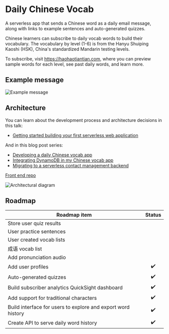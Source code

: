 # Daily Chinese Vocab

A serverless app that sends a Chinese word as a daily email message, along with links to example sentences and auto-generated quizzes.

Chinese learners can subscribe to daily vocab words to build their vocabulary. The vocabulary by level (1-6) is from the Hanyu Shuiping Kaoshi (HSK), China's standardized Mandarin testing levels.

To subscribe, visit https://haohaotiantian.com, where you can preview sample words for each level, see past daily words, and learn more.

## Example message

![Example message](https://hhtt-static.s3.amazonaws.com/email-screenshot-wide.png)

## Architecture

You can learn about the development process and architecture decisions in this talk:
- [Getting started building your first serverless web application](https://www.youtube.com/watch?v=DdyhdnWVukc)

And in this blog post series:
- [Developing a daily Chinese vocab app](https://emshea.com/post/chinese-vocab-app)
- [Integrating DynamoDB in my Chinese vocab app](https://emshea.com/post/vocab-app-database)
- [Migrating to a serverless contact management backend](https://emshea.com/post/vocab-subscriber-backend)

[Front end repo](https://github.com/em-shea/vocab-frontend-vue)

![Architectural diagram](https://hsk-vocab.s3.amazonaws.com/vocab-app-v7-profiles.png)

## Roadmap

| Roadmap item | Status |
| ------------- | :-------------: |
| Store user quiz results | |
| User practice sentences | |
| User created vocab lists | |
| 成语 vocab list | |
| Add pronunciation audio | |
| Add user profiles | :heavy_check_mark: |
| Auto-generated quizzes | :heavy_check_mark: |
| Build subscriber analytics QuickSight dashboard | :heavy_check_mark: |
| Add support for traditional characters | :heavy_check_mark: |
| Build interface for users to explore and export word history | :heavy_check_mark: |
| Create API to serve daily word history | :heavy_check_mark: |